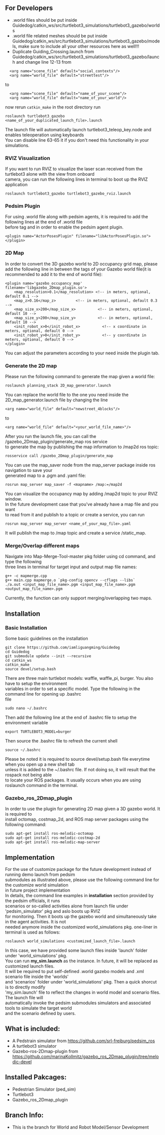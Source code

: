 ## For Developers

  - .world files should be put inside Guidedog/catkin_ws/src/turtlebot3_simulations/turtlebot3_gazebo/worlds
  - .world file related meshes should be put inside Guidedog/catkin_ws/src/turtlebot3_simulations/turtlebot3_gazebo/models, make sure to include all your other resources here as well!!!
  - Duplicate Guiding_Crossing.launch from Guidedog/catkin_ws/src/turtlebot3_simulations/turtlebot3_gazebo/launch and change line 12-13 from 
  ```
    <arg name="scene_file" default="social_contexts"/>
    <arg name="world_file" default="streettest"/>
  ```
  to
  ```
    <arg name="scene_file" default="name_of_your_scene"/>
    <arg name="world_file" default="name_of_your_world"/>
  ```
  now rerun ```catkin_make``` in the root directory
  run
  ```
  roslaunch turtlebot3_gazebo <name_of_your_duplicated_launch_file>.launch 
  ```  
  The launch file will automatically launch turtlebot3_teleop_key.node and enables teleoperation using keyboards  
  You can disable line 63-65 it if you don't need this functionality in your simulations.  
  
### RVIZ Visualization
  If you want to run RVIZ to visualize the laser scan received from the turtlebot3 alone with the view from onboard  
  camera, you can run the following lines in terminal to boot up the RVIZ application  
  ```  
  roslaunch turtlebot3_gazebo turtlebot3_gazebo_rviz.launch  
  ```  
### Pedsim Plugin
  For using .world file along with pedsim agents, it is required to add the following lines at the end of .world file  
  before tag </world> and </sdf> in order to enable the pedsim agent plugin.   
  ```  
  <plugin name="ActorPosesPlugin" filename="libActorPosesPlugin.so">
  </plugin>  
  ```
### 2D Map
  In order to convert the 3D gazebo world to 2D occupancy grid map, please add the following line in between the <world> </world> tags of your Gazebo world file(it is recommended to add it to the end of world file):  
```  
<plugin name='gazebo_occupancy_map' filename='libgazebo_2Dmap_plugin.so'>
    <map_resolution>0.1</map_resolution> <!-- in meters, optional, default 0.1 -->
    <map_z>0.16</map_z>         <!-- in meters, optional, default 0.3 -->
    <map_size_x>200</map_size_x>          <!-- in meters, optional, default 10 -->
    <map_size_y>200</map_size_y>          <!-- in meters, optional, default 10 -->
    <init_robot_x>0</init_robot_x>          <!-- x coordinate in meters, optional, default 0 -->
    <init_robot_y>0</init_robot_y>          <!-- y coordinate in meters, optional, default 0 -->
</plugin>  
```  
You can adjust the parameters according to your need inside the plugin tab.

### Generate the 2D map  
Please run the following command to generate the map given a world file:
```
roslaunch planning_stack 2D_map_generator.launch  
```  
You can replace the world file to the one you need inside the 2D_map_generator.launch file by changing the line  
```
<arg name="world_file" default="newstreet_4blocks"/>
```
to  
```
<arg name="world_file" default="<your_world_file_name>"/>
```
After you run the launch file, you can call the /gazebo_2Dmap_plugin/generate_map ros service  
to generate the map by publishing the map information to /map2d ros topic:  
```  
rosservice call /gazebo_2Dmap_plugin/generate_map  
```  
You can use the map_saver node from the map_server package inside ros navigation to save your  
generated map to a .pgm and .yaml file:  
```
rosrun map_server map_saver -f <mapname> /map:=/map2d  
```
You can visualize the occupancy map by adding /map2d topic to your RVIZ window.  
In the future development case that you've already have a map file and you want  
to read from it and publish to a topic or create a service, you can run  
```
rosrun map_server map_server <name_of_your_map_file>.yaml  
```
It will publish the map to /map topic and create a service /static_map.

### Merge/Overlap different maps
Navigate into Map-Merge-Tool-master pkg folder using cd command, and type the following  
three lines in terminal for target input and output map file names:  
```  
g++ -c mapmerge.cpp  
g++ main.cpp mapmerge.o `pkg-config opencv --cflags --libs`  
./a.out <input_map_file_name>.pgm <input_map_file_name>.pgm <output_map_file_name>.pgm  
```
Currently, the function can only support merging/overlapping two maps.  

## Installation

### Basic Installation
  Some basic guidelines on the installation
```
git clone https://github.com/iamliguangming/Guidedog
cd Guidedog
git submodule update --init --recursive
cd catkin_ws
catkin_make
source devel/setup.bash
```  
There are three main turtlebot models: waffle, waffle_pi, burger. You also have to setup the environment  
variables in order to set a specific model. Type the following in the command line for opening up .bashrc  
file
```  
sudo nano ~/.bashrc  
```  
Then add the following line at the end of .bashrc file to setup the environment variable  
```
export TURTLEBOT3_MODEL=burger  
```  
Then source the .bashrc file to refresh the current shell  
```
source ~/.bashrc  
```  
Please be noted it is required to source devel/setup.bash file everytime when you open up a new shell tab  
unless it is added to the ~/.bashrc file. If not doing so, it will result that the rospack not being able  
to locate your ROS packages. It usually occurs when you are using roslaunch command in the terminal.

### Gazebo_ros_2Dmap_plugin  
  In order to use the plugin for generating 2D map given a 3D gazebo world. It is required to  
install octomap, costmap_2d, and ROS map server packages using the following command:  
```  
sudo apt-get install ros-melodic-octomap  
sudo apt-get install ros-melodic-costmap-2d  
sudo apt-get install ros-melodic-map-server  
```  


## Implementation  

  For the use of customize package for the future development instead of running demo launch from pedsim  
submodules as illustrated above, please use the following command line for the customize world simulation  
in future project implementation  
  In details, the command line examples in **installation** section provided by the pedsim officials, it runs  
scenarios or so-called activities alone from launch file under 'pedsim_simulator' pkg and aslo boots up RVIZ  
for monitoring. Then it boots up the gazebo world and simultaneously take in the agent activities. It is not  
needed anymore inside the customized world_simulations pkg. one-liner in terminal is used as follows: 
```
roslaunch world_simulations <customized_launch_file>.launch
```  
  In this case, we have provided some launch files inside 'launch' folder under 'world_simulations' pkg.  
You can run **my_sim.launch** as the instance. In future, it will be replaced as customized launch files.  
It will be required to put self-defined .world gazebo models and .xml scenario file inside the 'worlds'  
and 'scenarios' folder under 'world_simulations' pkg. Then a quick shorcut is to directly modify  
'my_sim.launch' file to reflect the changes in world model and scenario files. The launch file will  
automatically invoke the pedsim submodules simulators and associated tools to simulate the target world  
and the scenario defined by users.  

## What is included:
- A Pedstrain simulator from https://github.com/srl-freiburg/pedsim_ros
- A turtlebot3 simulator
- Gazebo-ros-2Dmap-plugin from https://github.com/marinaKollmitz/gazebo_ros_2Dmap_plugin/tree/melodic-devel

## Installed Pakcages:
- Pedestrian Simulator (ped_sim)
- Turtlebot3
- Gazebo_ros_2Dmap_plugin
## Branch Info:
- This is the branch for World and Robot Model/Sensor Development
